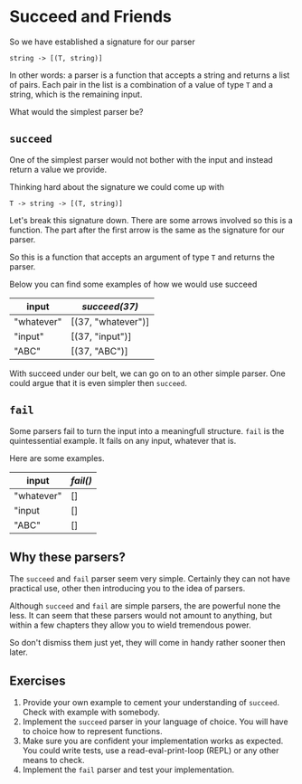 # Succeed and Friends
So we have established a signature for our parser

```
string -> [(T, string)]
```

In other words: a parser is a function that accepts a string and returns a list of pairs. Each pair in the list is a combination of a value of type `T` and a string, which is the remaining input.

What would the simplest parser be?

## `succeed`
One of the simplest parser would not bother with the input and instead return a value we provide.

Thinking hard about the signature we could come up with

```
T -> string -> [(T, string)]
```

Let's break this signature down. There are some arrows involved so this is a function. The part after the first arrow is the same as the signature for our parser.

So this is a function that accepts an argument of type `T` and returns the parser.

Below you can find some examples of how we would use succeed

| input      | *succeed(37)*      |
|------------|--------------------|
| "whatever" | [(37, "whatever")] |
| "input"    | [(37, "input")]    |
| "ABC"      | [(37, "ABC")]      |


With succeed under our belt, we can go on to an other simple parser. One could argue that it is even simpler then `succeed`.

## `fail`
Some parsers fail to turn the input into a meaningfull structure. `fail` is the quintessential example. It fails on any input, whatever that is.

Here are some examples.

| input      | *fail()* |
|------------|----------|
| "whatever" | []       |
| "input     | []       |
| "ABC"      | []       |

## Why these parsers?
The `succeed` and `fail` parser seem very simple. Certainly they can not have practical use, other then introducing you to the idea of parsers.

Although `succeed` and `fail` are simple parsers, the are powerful none the less. It can seem that these parsers would not amount to anything, but within a few chapters they allow you to wield tremendous power.

So don't dismiss them just yet, they will come in handy rather sooner then later.

## Exercises
1. Provide your own example to cement your understanding of `succeed`. Check with example with somebody.
2. Implement the `succeed` parser in your language of choice. You will have to choice how to represent functions.
3. Make sure you are confident your implementation works as expected. You could write tests, use a read-eval-print-loop (REPL) or any other means to check.
4. Implement the `fail` parser and test your implementation. 